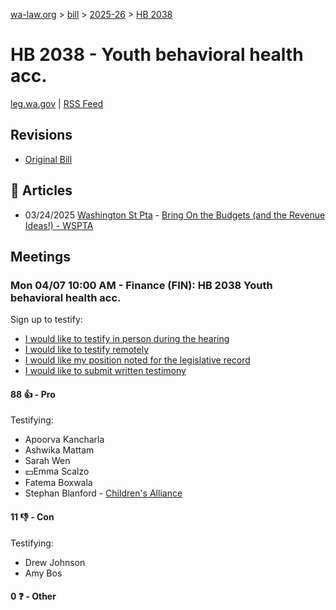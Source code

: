 [wa-law.org](/) > [bill](/bill/) > [2025-26](/bill/2025-26/) > [HB 2038](/bill/2025-26/hb/2038/)

# HB 2038 - Youth behavioral health acc.
[leg.wa.gov](https://app.leg.wa.gov/billsummary?BillNumber=2038&Year=2025&Initiative=false) | [RSS Feed](./rss.xml)

## Revisions
* [Original Bill](1/)

## 📰 Articles
* 03/24/2025 [Washington St Pta](/org/washington_st_pta/) - [Bring On the Budgets (and the Revenue Ideas!) - WSPTA](https://www.wastatepta.org/bring-on-the-budgets-and-the-revenue-ideas/#:~:text=HB%202038)

## Meetings
### Mon 04/07 10:00 AM - Finance (FIN): HB 2038 Youth behavioral health acc.
Sign up to testify:
* [I would like to testify in person during the hearing](https://app.leg.wa.gov/csi/Testifier/Add?chamber=House&mId=33273&aId=167054&caId=26931&tId=1)
* [I would like to testify remotely](https://app.leg.wa.gov/csi/Testifier/Add?chamber=House&mId=33273&aId=167054&caId=26931&tId=2)
* [I would like my position noted for the legislative record](https://app.leg.wa.gov/csi/Testifier/Add?chamber=House&mId=33273&aId=167054&caId=26931&tId=3)
* [I would like to submit written testimony](https://app.leg.wa.gov/csi/Testifier/Add?chamber=House&mId=33273&aId=167054&caId=26931&tId=4)

#### 88 👍 - Pro
Testifying:
* Apoorva Kancharla
* Ashwika Mattam
* Sarah Wen
* 💵Emma Scalzo
* Fatema Boxwala
* Stephan Blanford - [Children's Alliance](/org/children's_alliance/)

#### 11 👎 - Con
Testifying:
* Drew Johnson
* Amy Bos

#### 0 ❓ - Other
